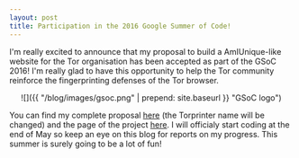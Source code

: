 ```yaml
---
layout: post
title: Participation in the 2016 Google Summer of Code!
---
```


I'm really excited to announce that my proposal to build a AmIUnique-like website for the Tor organisation has been accepted as part of the GSoC 2016! I'm really glad to have this opportunity to help the Tor community reinforce the fingerprinting defenses of the Tor browser.

<div style="text-align:center" markdown="1">
![]({{ "/blog/images/gsoc.png" | prepend: site.baseurl }} "GSoC logo")
</div>

You can find my complete proposal [here](assets/documents/proposal-gsoc16.pdf) (the Torprinter name will be changed) and the page of the project [here](https://summerofcode.withgoogle.com/projects/#5574889654190080). I will officialy start coding at the end of May so keep an eye on this blog for reports on my progress. This summer is surely going to be a lot of fun!


